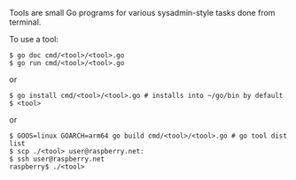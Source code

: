 Tools are small Go programs for various sysadmin-style tasks done from terminal.

To use a tool:

```
$ go doc cmd/<tool>/<tool>.go
$ go run cmd/<tool>/<tool>.go
```

or 

```
$ go install cmd/<tool>/<tool>.go # installs into ~/go/bin by default
$ <tool>
```

or

```
$ GOOS=linux GOARCH=arm64 go build cmd/<tool>/<tool>.go # go tool dist list
$ scp ./<tool> user@raspberry.net:
$ ssh user@raspberry.net
raspberry$ ./<tool>
```